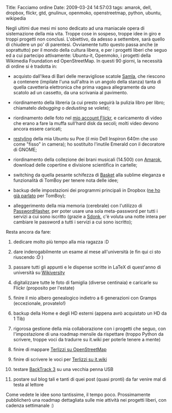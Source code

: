 Title: Facciamo ordine
Date:  2009-03-24 14:57:03
tags: amarok, dell, dropbox, flickr, gtd, gnulinux, openmoko, openstreetmap, python, ubuntu, wikipedia

Negli ultimi due mesi mi sono dedicato ad una maniacale opera di sistemazione della
mia vita. Troppe cose in sospeso, troppe idee in giro e troppi progetti non
conclusi. L'obiettivo, da adesso a settembre, sarà quello di chiudere un po' di
parentesi. Ovviamente tutto questo passa anche (e soprattutto) per il mondo
della cultura libera, e per i progetti liberi che seguo ed a cui partecipo
attivamente: Ubuntu-it, Openmoko, i progetti della Wikimedia Foundation ed
OpenStreetMap. In questi 90 giorni, la necessità di ordine si è tradotta in:

  * acquisto dall'Ikea di Bari delle meravigliose scatole [Samla][1], che
riescono a contenere (impilate l'una sull'altra in un angolo della stanza)
tanta di quella cavetteria elettronica che prima vagava allegramente da uno
scatolo ad un cassetto, da una scrivania al pavimento.

  * riordinamento della libreria (a cui presto seguirà la pulizia libro per
libro; chiamatelo _debugging_ o _dedusting_ se volete);

  * riordinamento delle foto nel [mio account Flickr][2], e caricamento di
video che erano a fare la muffa sull'hard disk da secoli; molti video devono
ancora essere caricati;

  * [restyling][3] della mia Ubuntu su Poe (il mio Dell Inspiron 640m che uso
come "fisso" in camera); ho sostituito l'inutile Emerald con il decoratore di
GNOME;

  * riordinamento della collezione dei brani musicali (14.500) con
[Amarok][4], download delle copertine e divisione scientifica in cartelle;

  * switching da quella pesante schifezza di [Basket][5] alla sublime eleganza
e funzionalità di TomBoy per tenere nota delle idee;

  * backup delle impostazioni dei programmi principali in Dropbox ([ne ho già
parlato][6] per TomBoy);

  * alleggerimento della mia memoria (cerebrale) con l'utilizzo di
[PasswordHasher][7], per poter usare una sola meta-password per tutti i
servizi a cui sono iscritto (grazie a [Sdonk][8], c'è voluta una notte intera
per cambiare le password a tutti i servizi a cui sono iscritto);

Resta ancora da fare:

  1. dedicare molto più tempo alla mia ragazza :D

  2. dare inderogabilmente un esame al mese all'università (e fin qui ci sto
riuscendo :D )

  3. passare tutti gli appunti e le dispense scritte in LaTeX di quest'anno di
università su [Wikiversity][9]

  4. digitalizzare tutte le foto di famiglia (diverse centinaia) e caricarle
su Flickr (proposito per l'estate)

  5. finire il mio albero genealogico indietro a 6 generazioni con Gramps
(eccezionale, provatelo!)

  6. backup della Home e degli HD esterni (appena avrò acquistato un HD da
1 Tib)

  7. rigorosa gestione della mia collaborazione con i progetti che seguo, con
l'impostazione di una roadmap mensile da rispettare (troppo Python da
scrivere, troppe voci da tradurre su it.wiki per poterle tenere a mente)

  8. finire di mappare [Terlizzi su OpenStreetMap][10]

  9. finire di scrivere le voci per [Terlizzi su it.wiki][11]

  10. testare [BackTrack 3][12] su una vecchia penna USB

  11. postare sul blog tali e tanti di quei post (quasi pronti) da far venire
mal di testa al lettore

Come vedete le idee sono tantissime, il tempo poco. Prossimamente pubblicherò
una roadmap dettagliata sulle mie attività nei progetti liberi, con cadenza
settimanale :)

   [1]: http://www.ikea.com/it/it/catalog/products/70102972

   [2]: http://www.flickr.com/photos/leron/

   [3]: http://www.flickr.com/photos/leron/3381717603/

   [4]: http://amarok.kde.org/

   [5]: http://basket.kde.org/

   [6]: http://dl.dropbox.com/u/369614/blog/public_html/FradeveOpenblog/posts/2009/02/tomboy-dropbox-gnomedo-il-trio-irresistibile.html

   [7]: https://addons.mozilla.org/en-US/firefox/addon/3282

   [8]: http://sdonk.netsons.org/2009/03/passwordhasher-ovvero-usare-password-multiple-ricordandone-soltanto-una/

   [9]: http://it.wikiversity.org/wiki/Corso:Scienza_e_tecnologia_per_la_diagnostica_e_la_conservazione_dei_beni_culturali

   [10]: http://www.openstreetmap.org/?lat=41.13125&lon=16.54531&zoom=15&layers=B000FTF

   [11]: http://it.wikipedia.org/wiki/Terlizzi

   [12]: http://www.remote-exploit.org/backtrack.html
